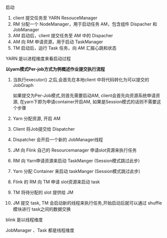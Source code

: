 启动

1. client 提交任务至 YARN ResouceManager
2. RM 分配一个 NodeManager，用于启动任务 AM，包含组件 Dispacher 和 JobManager
3. AM 启动后，client 提交任务至 AM 中的 Dispacher
4. AM 向 RM 申请资源，用于启动 TaskManager
5. TM 启动后，运行 Task 任务，向 AM 汇报心跳和状态



YARN 是以进程维度来看启动过程



**以yarn模式Per-job方式为例概述作业提交执行流程**

1. 当执行executor() 之后,会首先在本地client 中将代码转化为可以提交的 JobGraph

   如果提交为Per-Job模式,则首先需要启动AM, client会首先向资源系统申请资源, 在yarn下即为申请container开启AM, 如果是Session模式的话则不需要这个步骤

2. Yarn 分配资源, 开启 AM

3. Client 将Job提交给 Dispatcher

4. Dispatcher 会开启一个新的 JobManager线程

5. JM 向 Flink 自己的 Resourcemanager 申请slot资源来执行任务

6. RM 向 Yarn申请资源来启动 TaskManger (Session模式跳过此步)

7. Yarn 分配 Container 来启动 taskManger (Session模式跳过此步)

8. Flink 的 RM 向 TM 申请 slot资源来启动 task

9. TM 将待分配的 slot 提供给 JM

10. JM 提交 task, TM 会启动新的线程来执行任务,开始启动后就可以通过 shuffle模块进行 task之间的数据交换



blink 是以线程维度

JobManager 、Task 都是线程维度